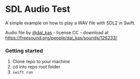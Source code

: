 # SDL Audio Test

A simple example on how to play a WAV file with SDL2 in Swift.

Audio file by [@dal_kas](https://freesound.org/people/dal_kas/) - license CC - download at <https://freesound.org/people/dal_kas/sounds/126233/>


### Getting started

1. Clone repo to your machine
2. cd into repo root folder
3. `swift run`